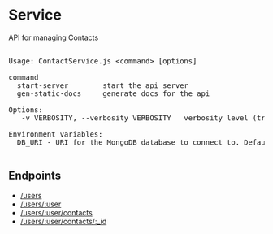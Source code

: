 # Service


API for managing Contacts


<pre>

Usage: ContactService.js &lt;command&gt; [options]

command     
  start-server        start the api server
  gen-static-docs     generate docs for the api

Options:
   -v VERBOSITY, --verbosity VERBOSITY   verbosity level (trace | debug | info | warn | error | fatal)

Environment variables: 
  DB_URI - URI for the MongoDB database to connect to. Defaults to &#x27;mongodb://localhost:27017/contacts&#x27;

</pre>


## Endpoints

* [/users](/api-docs/users.md) 
* [/users/:user](/api-docs/users/:user.md) 
* [/users/:user/contacts](/api-docs/users/:user/contacts.md) 
* [/users/:user/contacts/:_id](/api-docs/users/:user/contacts/:_id.md) 


